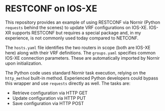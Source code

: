 # RESTCONF on IOS-XE
This repository provides an example of using RESTCONF via
Nornir (Python `requests` behind the scenes) to update
VRF configurations on IOS-XE. IOS-XR supports RESTCONF but requires
a special package and, in my experience, is not commonly used
today compared to NETCONF.

The `hosts.yaml` file identifies the two routers in scope (both
are IOS-XE here) along with their VRF definitions. The `groups.yaml`
specifies common IOS-XE connection parameters. These are automatically
imported by Nornir upon initialization.

The Python code uses standard Nornir task execution, relying on the
`http_method` built-in method. Experienced Python developers could
bypass this wrapper and use `requests` directly as well. The tasks are:
  * Retrieve configuration via HTTP GET
  * Update configuration via HTTP PUT
  * Save configuration via HTTP POST
